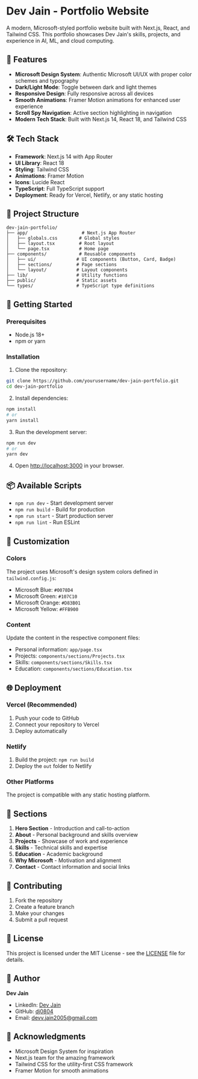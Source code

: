 # Dev Jain - Portfolio Website

A modern, Microsoft-styled portfolio website built with Next.js, React, and Tailwind CSS. This portfolio showcases Dev Jain's skills, projects, and experience in AI, ML, and cloud computing.

## 🚀 Features

- **Microsoft Design System**: Authentic Microsoft UI/UX with proper color schemes and typography
- **Dark/Light Mode**: Toggle between dark and light themes
- **Responsive Design**: Fully responsive across all devices
- **Smooth Animations**: Framer Motion animations for enhanced user experience
- **Scroll Spy Navigation**: Active section highlighting in navigation
- **Modern Tech Stack**: Built with Next.js 14, React 18, and Tailwind CSS

## 🛠️ Tech Stack

- **Framework**: Next.js 14 with App Router
- **UI Library**: React 18
- **Styling**: Tailwind CSS
- **Animations**: Framer Motion
- **Icons**: Lucide React
- **TypeScript**: Full TypeScript support
- **Deployment**: Ready for Vercel, Netlify, or any static hosting

## 📁 Project Structure

```
dev-jain-portfolio/
├── app/                    # Next.js App Router
│   ├── globals.css        # Global styles
│   ├── layout.tsx         # Root layout
│   └── page.tsx           # Home page
├── components/            # Reusable components
│   ├── ui/               # UI components (Button, Card, Badge)
│   ├── sections/         # Page sections
│   └── layout/           # Layout components
├── lib/                  # Utility functions
├── public/               # Static assets
└── types/                # TypeScript type definitions
```

## 🚀 Getting Started

### Prerequisites

- Node.js 18+ 
- npm or yarn

### Installation

1. Clone the repository:
```bash
git clone https://github.com/yourusername/dev-jain-portfolio.git
cd dev-jain-portfolio
```

2. Install dependencies:
```bash
npm install
# or
yarn install
```

3. Run the development server:
```bash
npm run dev
# or
yarn dev
```

4. Open [http://localhost:3000](http://localhost:3000) in your browser.

## 📦 Available Scripts

- `npm run dev` - Start development server
- `npm run build` - Build for production
- `npm run start` - Start production server
- `npm run lint` - Run ESLint

## 🎨 Customization

### Colors
The project uses Microsoft's design system colors defined in `tailwind.config.js`:

- Microsoft Blue: `#0078D4`
- Microsoft Green: `#107C10`
- Microsoft Orange: `#D83B01`
- Microsoft Yellow: `#FFB900`

### Content
Update the content in the respective component files:
- Personal information: `app/page.tsx`
- Projects: `components/sections/Projects.tsx`
- Skills: `components/sections/Skills.tsx`
- Education: `components/sections/Education.tsx`

## 🌐 Deployment

### Vercel (Recommended)
1. Push your code to GitHub
2. Connect your repository to Vercel
3. Deploy automatically

### Netlify
1. Build the project: `npm run build`
2. Deploy the `out` folder to Netlify

### Other Platforms
The project is compatible with any static hosting platform.

## 📱 Sections

1. **Hero Section** - Introduction and call-to-action
2. **About** - Personal background and skills overview
3. **Projects** - Showcase of work and experience
4. **Skills** - Technical skills and expertise
5. **Education** - Academic background
6. **Why Microsoft** - Motivation and alignment
7. **Contact** - Contact information and social links

## 🤝 Contributing

1. Fork the repository
2. Create a feature branch
3. Make your changes
4. Submit a pull request

## 📄 License

This project is licensed under the MIT License - see the [LICENSE](LICENSE) file for details.

## 👤 Author

**Dev Jain**
- LinkedIn: [Dev Jain](https://www.linkedin.com/in/dev-jain-23bbs0145/)
- GitHub: [dj0804](https://github.com/dj0804)
- Email: devv.jain2005@gmail.com

## 🙏 Acknowledgments

- Microsoft Design System for inspiration
- Next.js team for the amazing framework
- Tailwind CSS for the utility-first CSS framework
- Framer Motion for smooth animations 